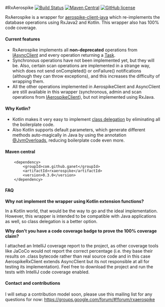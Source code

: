 #RxAerospike
[![Build Status](https://travis-ci.org/Ganet/rxaerospike.svg?branch=develop)](https://travis-ci.org/Ganet/rxaerospike)
[![Maven Central](https://maven-badges.herokuapp.com/maven-central/com.github.ganet/rxaerospike/badge.svg)](https://maven-badges.herokuapp.com/maven-central/com.github.ganet/rxaerospike)
[![GitHub license](https://img.shields.io/github/license/kotlintest/kotlintest.svg)]()

RxAerospike is a wrapper for [aerospike-client-java](https://github.com/aerospike/aerospike-client-java) which re-implements the database operations using RxJava2 and Kotlin. This wrapper also has 100% code coverage.

#### Current features

* RxAerospike implements all **non-deprecated** operations from [IAsyncClient](https://github.com/aerospike/aerospike-client-java/blob/master/client/src/com/aerospike/client/async/IAsyncClient.java) and every operation returning a [Task](https://github.com/aerospike/aerospike-client-java/blob/master/client/src/com/aerospike/client/task/Task.java). 
* Synchronous operations have not been implemented yet, but they will be. Also, certain scan operations are implemented in a strange way, which does not send onCompleted() or onFailure() notifications (although they can throw exceptions), and this increases the difficulty of wrapping them.
* All the other operations implemented in AerospikeClient and AsyncClient are still available in this wrapper (synchronous, admin and scan operations from [IAerospikeClient](https://github.com/aerospike/aerospike-client-java/blob/master/client/src/com/aerospike/client/IAerospikeClient.java)), but not implemented using RxJava.

#### Why Kotlin?

* Kotlin makes it very easy to implement [class delegation](https://kotlinlang.org/docs/reference/delegation.html) by eliminating all the boilerplate code.
* Also Kotlin supports default parameters, which generate different methods auto-magically in Java by using the annotation [@JvmOverloads](https://kotlinlang.org/api/latest/jvm/stdlib/kotlin.jvm/-jvm-overloads/), reducing boilerplate code even more.

#### Maven central

		<dependency>
			<groupId>com.github.ganet</groupId>
			<artifactId>rxaerospike</artifactId>
			<version>0.3.0</version>
		</dependency>

#### FAQ
**Why not implement the wrapper using Kotlin extension functions?**

In a Kotlin world, that would be the way to go and the ideal implementation. However, this wrapper is intended to be compatible with Java applications as well, so class delegation is a better option.

**Why don't you have a code coverage badge to prove the 100% coverage claim?**

I attached an IntelliJ coverage report to the project, as other coverage tools like JaCoCo would not report the correct percentage (i.e. they base their results on .class bytecode rather than real source code and in this case AerospikeRxClient extends AsyncClient but its not responsible at all for testing its implementation).
Feel free to download the project and run the tests with IntelliJ code coverage enabled.

#### Contact and contributions
I will setup a contribution model soon, please use this mailing list for any questions for now: https://groups.google.com/forum/#!forum/rxaerospike

